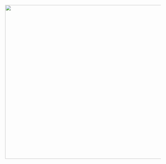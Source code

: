 [<img src="https://img.youtube.com/vi/ITa58q07zEQ/hqdefault.jpg" width="600" height="500"
/>](https://www.youtube.com/embed/ITa58q07zEQ)
